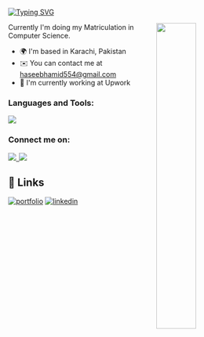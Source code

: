 [![Typing SVG](https://readme-typing-svg.demolab.com?font=Fira+Code&pause=1000&color=094EFF&multiline=true&width=435&height=60&lines=Hi%2C+My+name+is+Abdul+Haseeb;I'm+a+Blockchain+Developer+)](https://git.io/typing-svg)

<img width="40%" src="https://r7q6w9z6.rocketcdn.me/career/wp-content/uploads/2020/03/hello.gif" align="right" />

Currently I'm doing my Matriculation in Computer Science.

* 🌍  I'm based in Karachi, Pakistan
* ✉️  You can contact me at [haseebhamid554@gmail.com](mailto:haseebhamid554@gmail.com)
* 🚀  I'm currently working at Upwork


### Languages and Tools:

<p align="left">
    <img src="https://skillicons.dev/icons?i=js,html,css,bootstrap,react,solidity,nodejs,bash,powershell,github,vscode&perline=8"/>
</p>

### Connect me on:

<p align="left">
    <a href="https://www.linkedin.com/in/abdul-haseeb-hamid-83039923a" target="_blank" rel="noreferrer">
        <img src="https://skillicons.dev/icons?i=linkedin"/>&thinsp;
  </a>
    <a href="https://www.instagram.com/_haseebbbb_" target="_blank" rel="noreferrer">
     <img src="https://skillicons.dev/icons?i=instagram"/>
  </a>
    
</p>

## 🔗 Links
[![portfolio](https://img.shields.io/badge/my_portfolio-000?style=for-the-badge&logo=ko-fi&logoColor=white)](https://haseeb-dev.surge.sh)
[![linkedin](https://img.shields.io/badge/linkedin-0A66C2?style=for-the-badge&logo=linkedin&logoColor=white)](https://www.linkedin.com/in/abdul-haseeb-hamid-83039923a/)
